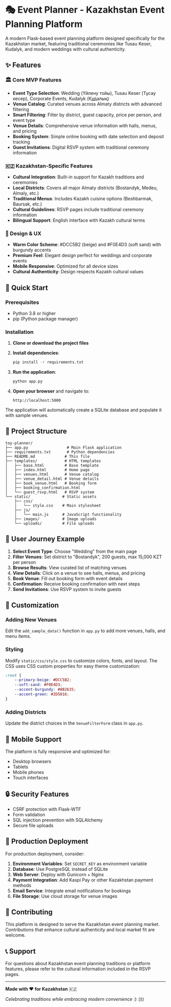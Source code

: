 # 🎭 Event Planner - Kazakhstan Event Planning Platform

A modern Flask-based event planning platform designed specifically for the Kazakhstan market, featuring traditional ceremonies like Tusau Keser, Kudalyk, and modern weddings with cultural authenticity.

## ✨ Features

### 🏛️ Core MVP Features
- **Event Type Selection**: Wedding (Үйлену тойы), Tusau Keser (Тұсау кесер), Corporate Events, Kudalyk (Құдалық)
- **Venue Catalog**: Curated venues across Almaty districts with advanced filtering
- **Smart Filtering**: Filter by district, guest capacity, price per person, and event type
- **Venue Details**: Comprehensive venue information with halls, menus, and pricing
- **Booking System**: Simple online booking with date selection and deposit tracking
- **Guest Invitations**: Digital RSVP system with traditional ceremony information

### 🇰🇿 Kazakhstan-Specific Features
- **Cultural Integration**: Built-in support for Kazakh traditions and ceremonies
- **Local Districts**: Covers all major Almaty districts (Bostandyk, Medeu, Almaly, etc.)
- **Traditional Menus**: Includes Kazakh cuisine options (Beshbarmak, Baursak, etc.)
- **Cultural Guidelines**: RSVP pages include traditional ceremony information
- **Bilingual Support**: English interface with Kazakh cultural terms

### 🎨 Design & UX
- **Warm Color Scheme**: #DCC5B2 (beige) and #F0E4D3 (soft sand) with burgundy accents
- **Premium Feel**: Elegant design perfect for weddings and corporate events
- **Mobile Responsive**: Optimized for all device sizes
- **Cultural Authenticity**: Design respects Kazakh cultural values

## 🚀 Quick Start

### Prerequisites
- Python 3.8 or higher
- pip (Python package manager)

### Installation

1. **Clone or download the project files**
2. **Install dependencies**:
   ```bash
   pip install -r requirements.txt
   ```

3. **Run the application**:
   ```bash
   python app.py
   ```

4. **Open your browser** and navigate to:
   ```
   http://localhost:5000
   ```

The application will automatically create a SQLite database and populate it with sample venues.

## 📁 Project Structure

```
toy-planner/
├── app.py                 # Main Flask application
├── requirements.txt       # Python dependencies
├── README.md             # This file
├── templates/            # HTML templates
│   ├── base.html         # Base template
│   ├── index.html        # Home page
│   ├── venues.html       # Venue catalog
│   ├── venue_detail.html # Venue details
│   ├── book_venue.html   # Booking form
│   ├── booking_confirmation.html
│   └── guest_rsvp.html   # RSVP system
└── static/              # Static assets
    ├── css/
    │   └── style.css    # Main stylesheet
    ├── js/
    │   └── main.js      # JavaScript functionality
    ├── images/          # Image uploads
    └── uploads/         # File uploads
```


## 🎯 User Journey Example

1. **Select Event Type**: Choose "Wedding" from the main page
2. **Filter Venues**: Set district to "Bostandyk", 200 guests, max 15,000 KZT per person
3. **Browse Results**: View curated list of matching venues
4. **View Details**: Click on a venue to see halls, menus, and pricing
5. **Book Venue**: Fill out booking form with event details
6. **Confirmation**: Receive booking confirmation with next steps
7. **Send Invitations**: Use RSVP system to invite guests

## 🔧 Customization

### Adding New Venues
Edit the `add_sample_data()` function in `app.py` to add more venues, halls, and menu items.

### Styling
Modify `static/css/style.css` to customize colors, fonts, and layout. The CSS uses CSS custom properties for easy theme customization:

```css
:root {
    --primary-beige: #DCC5B2;
    --soft-sand: #F0E4D3;
    --accent-burgundy: #8B2635;
    --accent-green: #2D5016;
}
```

### Adding Districts
Update the district choices in the `VenueFilterForm` class in `app.py`.

## 📱 Mobile Support

The platform is fully responsive and optimized for:
- Desktop browsers
- Tablets
- Mobile phones
- Touch interfaces

## 🔒 Security Features

- CSRF protection with Flask-WTF
- Form validation
- SQL injection prevention with SQLAlchemy
- Secure file uploads

## 🚀 Production Deployment

For production deployment, consider:

1. **Environment Variables**: Set `SECRET_KEY` as environment variable
2. **Database**: Use PostgreSQL instead of SQLite
3. **Web Server**: Deploy with Gunicorn + Nginx
4. **Payment Integration**: Add Kaspi Pay or other Kazakhstan payment methods
5. **Email Service**: Integrate email notifications for bookings
6. **File Storage**: Use cloud storage for venue images

## 🤝 Contributing

This platform is designed to serve the Kazakhstan event planning market. Contributions that enhance cultural authenticity and local market fit are welcome.

## 📞 Support

For questions about Kazakhstan event planning traditions or platform features, please refer to the cultural information included in the RSVP pages.

---

**Made with ❤️ for Kazakhstan** 🇰🇿

*Celebrating traditions while embracing modern convenience*
:)
:)))
